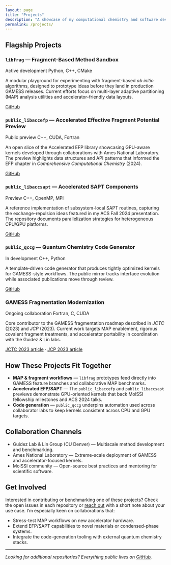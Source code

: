 ```yaml
---
layout: page
title: "Projects"
description: "A showcase of my computational chemistry and software development projects"
permalink: /projects/
---
```


## Flagship Projects

### `libfrag` — Fragment-Based Method Sandbox
<div class="project-card featured">
  <div class="project-meta">
    <span class="project-status">Active development</span>
    <span class="project-tech">Python, C++, CMake</span>
  </div>

  A modular playground for experimenting with fragment-based *ab initio* algorithms, designed to prototype ideas before they land in production GAMESS releases. Current efforts focus on multi-layer adaptive partitioning (MAP) analysis utilities and accelerator-friendly data layouts.

  [GitHub](https://github.com/brycewestheimer/libfrag)
</div>

### `public_libaccefp` — Accelerated Effective Fragment Potential Preview
<div class="project-card">
  <div class="project-meta">
    <span class="project-status">Public preview</span>
    <span class="project-tech">C++, CUDA, Fortran</span>
  </div>

  An open slice of the Accelerated EFP library showcasing GPU-aware kernels developed through collaborations with Ames National Laboratory. The preview highlights data structures and API patterns that informed the EFP chapter in *Comprehensive Computational Chemistry* (2024).

  [GitHub](https://github.com/brycewestheimer/public_libaccefp)
</div>

### `public_libaccsapt` — Accelerated SAPT Components
<div class="project-card">
  <div class="project-meta">
    <span class="project-status">Preview</span>
    <span class="project-tech">C++, OpenMP, MPI</span>
  </div>

  A reference implementation of subsystem-local SAPT routines, capturing the exchange-repulsion ideas featured in my ACS Fall 2024 presentation. The repository documents parallelization strategies for heterogeneous CPU/GPU platforms.

  [GitHub](https://github.com/brycewestheimer/public_libaccsapt)
</div>

### `public_qccg` — Quantum Chemistry Code Generator
<div class="project-card">
  <div class="project-meta">
    <span class="project-status">In development</span>
    <span class="project-tech">C++, Python</span>
  </div>

  A template-driven code generator that produces tightly optimized kernels for GAMESS-style workflows. The public mirror tracks interface evolution while associated publications move through review.

  [GitHub](https://github.com/brycewestheimer/public_qccg)
</div>

### GAMESS Fragmentation Modernization
<div class="project-card">
  <div class="project-meta">
    <span class="project-status">Ongoing collaboration</span>
    <span class="project-tech">Fortran, C, CUDA</span>
  </div>

  Core contributor to the GAMESS fragmentation roadmap described in *JCTC* (2023) and *JCP* (2023). Current work targets MAP enablement, rigorous covalent fragment treatments, and accelerator portability in coordination with the Guidez & Lin labs.

  [JCTC 2023 article](https://doi.org/10.1021/acs.jctc.3c00379) · [JCP 2023 article](https://doi.org/10.1063/5.0156399)
</div>

## How These Projects Fit Together

- **MAP & fragment workflows** — `libfrag` prototypes feed directly into GAMESS feature branches and collaborative MAP benchmarks.
- **Accelerated EFP/SAPT** — The `public_libaccefp` and `public_libaccsapt` previews demonstrate GPU-oriented kernels that back MolSSI fellowship milestones and ACS 2024 talks.
- **Code generation** — `public_qccg` underpins automation used across collaborator labs to keep kernels consistent across CPU and GPU targets.

## Collaboration Channels

- Guidez Lab & Lin Group (CU Denver) — Multiscale method development and benchmarking.
- Ames National Laboratory — Extreme-scale deployment of GAMESS and accelerator-focused kernels.
- MolSSI community — Open-source best practices and mentoring for scientific software.

## Get Involved

Interested in contributing or benchmarking one of these projects? Check the open issues in each repository or [reach out](/contact/) with a short note about your use case. I’m especially keen on collaborations that:

- Stress-test MAP workflows on new accelerator hardware.
- Extend EFP/SAPT capabilities to novel materials or condensed-phase systems.
- Integrate the code-generation tooling with external quantum chemistry stacks.

---

*Looking for additional repositories? Everything public lives on [GitHub](https://github.com/brycewestheimer).*

